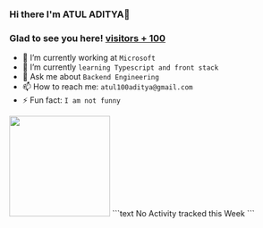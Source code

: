 ### Hi there I'm ATUL ADITYA👋
### Glad to see you here! [visitors + 100](https://visitor-badge.glitch.me/badge?page_id=${your.username}.${your.repo.id})
<!--
**adityaatul/adityaatul** is a ✨ _special_ ✨ repository because its `README.md` (this file) appears on your GitHub profile.

Here are some ideas to get you started:

- 🔭 I’m currently working on ...
- 🌱 I’m currently learning ...
- 👯 I’m looking to collaborate on ...
- 🤔 I’m looking for help with ...
- 💬 Ask me about ...
- 📫 How to reach me: ...
- 😄 Pronouns: ...
- ⚡ Fun fact: ...
-->

- 🔭 I’m currently working at `Microsoft`
- 🌱 I’m currently `learning Typescript and front stack`
- 💬 Ask me about `Backend Engineering`
- 📫 How to reach me: `atul100aditya@gmail.com`
- ⚡ Fun fact: `I am not funny`
<img height="180em" src="https://github-readme-stats.vercel.app/api?username=adityaatul&show_icons=true&hide_border=true&&count_private=true&include_all_commits=trueshow_icons=true&theme=radical" />
<!--START_SECTION:waka-->
```text
No Activity tracked this Week
```
<!--END_SECTION:waka-->